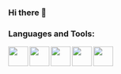 ### Hi there 👋

<!--
**viniciuscodc/viniciuscodc** is a ✨ _special_ ✨ repository because its `README.md` (this file) appears on your GitHub profile.

Here are some ideas to get you started:

- 🔭 I’m currently working on ...
- 🌱 I’m currently learning ...
- 👯 I’m looking to collaborate on ...
- 🤔 I’m looking for help with ...
- 💬 Ask me about ...
- 📫 How to reach me: ...
- 😄 Pronouns: ...
- ⚡ Fun fact: ...
-->

### Languages and Tools:

<img width="40px" align="left" src="https://cdn.jsdelivr.net/gh/devicons/devicon/icons/html5/html5-original-wordmark.svg" >
<img width="40px" align="left" src="https://cdn.jsdelivr.net/gh/devicons/devicon/icons/css3/css3-original-wordmark.svg" >
<img width="40px" align="left" src="https://cdn.jsdelivr.net/gh/devicons/devicon/icons/javascript/javascript-original.svg" >
<img width="40px" align="left" src="https://cdn.jsdelivr.net/gh/devicons/devicon/icons/sass/sass-original.svg" >
<img width="40px" align="left" src="https://cdn.jsdelivr.net/gh/devicons/devicon/icons/csharp/csharp-original.svg" >
